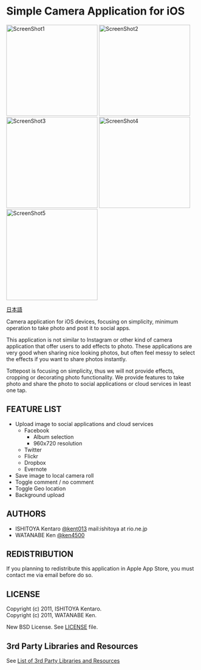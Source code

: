 Simple Camera Application for iOS
=========================================

<img src="http://github.com/kent013/tottepost/raw/master/AppStore/screenshot1.png"
 alt="ScreenShot1" title="ScreenShot1" height = 240 /> 
<img src="http://github.com/kent013/tottepost/raw/master/AppStore/screenshot2_en.png"
 alt="ScreenShot2" title="ScreenShot2" height = 240 />
<img src="http://github.com/kent013/tottepost/raw/master/AppStore/screenshot3_en.png"
 alt="ScreenShot3" title="ScreenShot3" height = 240 >
<img src="http://github.com/kent013/tottepost/raw/master/AppStore/screenshot4_en.png"
 alt="ScreenShot4" title="ScreenShot4" height = 240 />
<img src="http://github.com/kent013/tottepost/raw/master/AppStore/screenshot5_en.png"
 alt="ScreenShot5" title="ScreenShot5" height = 240 />

[日本語](https://github.com/kent013/tottepost/blob/master/README.ja.md)

Camera application for iOS devices, focusing on simplicity, minimum operation to take photo and post it to social apps.

This application is not similar to Instagram or other kind of camera application that offer users to add effects to photo. These applications are very good when sharing nice looking photos, but often feel messy to select the effects if you want to share photos instantly.

Tottepost is focusing on simplicity, thus we will not provide effects, cropping or decorating photo functionality. We provide features to take photo and share the photo to social applications or cloud services in least one tap.

FEATURE LIST
------------------------------------
 * Upload image to social applications and cloud services
   * Facebook
     * Album selection
     * 960x720 resolution
   * Twitter
   * Flickr
   * Dropbox
   * Evernote
 * Save image to local camera roll
 * Toggle comment / no comment
 * Toggle Geo location
 * Background upload

AUTHORS
------------------------------------
 * ISHITOYA Kentaro [@kent013](http://twitter.com/kent013) mail:ishitoya at rio.ne.jp
 * WATANABE Ken [@ken4500](http://twitter.com/ken4500)

REDISTRIBUTION
------------------------------------
If you planning to redistribute this application in Apple App Store, you must contact me via email before do so.

LICENSE
------------------------------------
Copyright (c) 2011, ISHITOYA Kentaro.  
Copyright (c) 2011, WATANABE Ken.  

New BSD License. See [LICENSE](https://github.com/kent013/tottepost/blob/master/LICENSE) file. 

3rd Party Libraries and Resources
------------------------------------
See [List of 3rd Party Libraries and Resources](https://github.com/kent013/tottepost/blob/master/3RDPARTY.md)